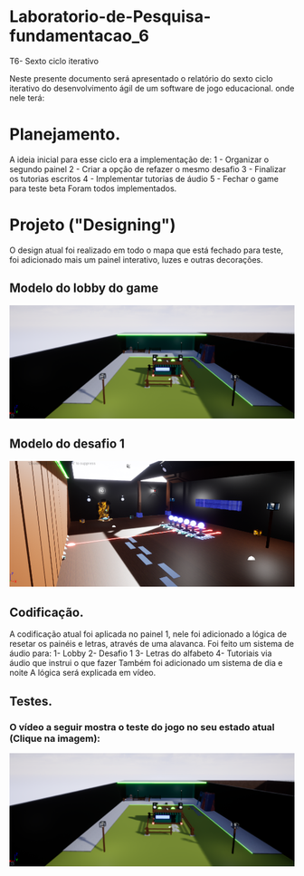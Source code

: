 # Laboratorio-de-Pesquisa-fundamentacao_6
T6- Sexto ciclo iterativo

Neste presente documento será apresentado o relatório do sexto ciclo iterativo do desenvolvimento ágil de um software de jogo educacional.
onde nele terá:
# Planejamento.
A ideia inicial para esse ciclo era a implementação de:
1 - Organizar o segundo painel
2 - Criar a opção de refazer o mesmo desafio
3 - Finalizar os tutorias escritos
4 - Implementar tutorias de áudio
5 - Fechar o game para teste beta
Foram todos implementados.



# Projeto ("Designing")
O design atual foi realizado em todo o mapa que está fechado para teste, foi adicionado mais um painel interativo, luzes e outras decorações.

## Modelo do lobby do game
![lobby](https://github.com/Laffaiety/Laboratorio-de-Pesquisa-fundamentacao_6/blob/main/lobby.png)

## Modelo do desafio 1
![lobby](https://github.com/Laffaiety/Laboratorio-de-Pesquisa-fundamentacao_6/blob/main/desafio%201.png)

## Codificação.

A codificação atual foi aplicada no painel 1, nele foi adicionado a lógica de resetar os painéis e letras, através de uma alavanca.
Foi feito um sistema de áudio para:
1- Lobby
2- Desafio 1
3- Letras do alfabeto
4- Tutoriais via áudio que instrui o que fazer
Também foi adicionado um sistema de dia e noite
A lógica será explicada em vídeo.

## Testes. 

### O vídeo a seguir mostra o teste do jogo no seu estado atual (Clique na imagem):
[![Vídeo de teste_0.4](https://github.com/Laffaiety/Laboratorio-de-Pesquisa-fundamentacao_6/blob/main/lobby.png)](https://youtu.be/31WPOwCBi5w "Vídeo de Teste_0.6")
